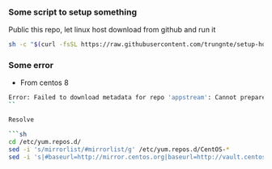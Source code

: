 ### Some script to setup something

Public this repo, let linux host download from github and run it

```sh
sh -c "$(curl -fsSL https://raw.githubusercontent.com/trungnte/setup-host/refs/heads/master/install_python3_centos8.sh)"
```

### Some error

- From centos 8

```sh
Error: Failed to download metadata for repo 'appstream': Cannot prepare internal mirrorlist: No URLs in mirrorlist
``

Resolve

```sh
cd /etc/yum.repos.d/
sed -i 's/mirrorlist/#mirrorlist/g' /etc/yum.repos.d/CentOS-*
sed -i 's|#baseurl=http://mirror.centos.org|baseurl=http://vault.centos.org|g' /etc/yum.repos.d/CentOS-*
```